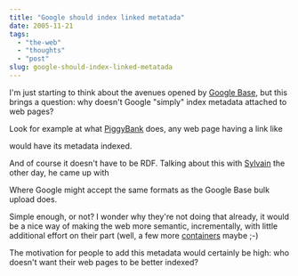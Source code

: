 ```yaml
---
title: "Google should index linked metatada"
date: 2005-11-21
tags: 
  - "the-web"
  - "thoughts"
  - "post"
slug: google-should-index-linked-metatada
---
```


I'm just starting to think about the avenues opened by [Google Base](http://base.google.com), but this brings a question: why doesn't Google "simply" index metadata attached to web pages?

Look for example at what [PiggyBank](http://simile.mit.edu/piggy-bank/enable.html) does, any web page having a link like

<link
rel="alternate" type="application/rdf+xml"
title="Metadata about this page"
href="http://somewhere-on-the-web.com/page224/metadata.rdf">

would have its metadata indexed.

And of course it doesn't have to be RDF. Talking about this with [Sylvain](http://bluxte.net/) the other day, he came up with

<link
rel="alternate" type="application/googlebase+xml"
title="Metadata about this page"
href="http://somewhere-on-the-web.com/page224/metadata.xml">

Where Google might accept the same formats as the Google Base bulk upload does.

Simple enough, or not? I wonder why they're not doing that already, it would be a nice way of making the web more semantic, incrementally, with little additional effort on their part (well, a few more [containers](http://codeconsult.ch/bertrand/archives/000597.html) maybe ;-)

The motivation for people to add this metadata would certainly be high: who doesn't want their web pages to be better indexed?

